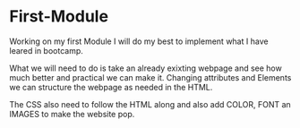 # First-Module
 Working on my first Module I will do my best to implement what I have leared in bootcamp.

What we will need to do is take an already exixting webpage and see how much better and practical we can make it. Changing attributes and Elements we can structure the webpage as needed in the HTML.

The CSS also need to follow the HTML along and also add COLOR, FONT an IMAGES to make the website pop.

